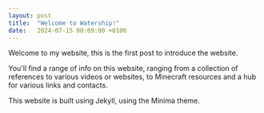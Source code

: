 ```yaml
---
layout: post
title:  "Welcome to Watership!"
date:   2024-07-15 00:09:00 +0100
---
```

Welcome to my website, this is the first post to introduce the website.

You'll find a range of info on this website, ranging from a collection of references to various videos or websites, to Minecraft resources and a hub for various links and contacts.

This website is built using Jekyll, using the Minima theme.